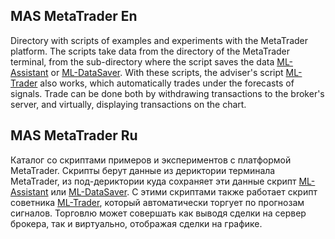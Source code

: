 ## MAS MetaTrader En
Directory with scripts of examples and experiments with the MetaTrader platform.
The scripts take data from the directory of the MetaTrader terminal, from the sub-directory where the script saves the data [ML-Assistant](https://github.com/terentjew-alexey/mql_projects/blob/master/MASi_ML-Assistant.mq4) or [ML-DataSaver](https://github.com/terentjew-alexey/mql_projects/blob/master/MASi_ML-DataSaver.mq4).
With these scripts, the adviser's script [ML-Trader](https://github.com/terentjew-alexey/mql_projects/blob/master/MASx_ML-Trader.mq4) also works, which automatically trades under the forecasts of signals. Trade can be done both by withdrawing transactions to the broker's server, and virtually, displaying transactions on the chart.

## MAS MetaTrader Ru
Каталог со скриптами примеров и экспериментов с платформой MetaTrader.
Скрипты берут данные из дериктории терминала MetaTrader, из под-дериктории куда сохраняет эти данные скрипт [ML-Assistant](https://github.com/terentjew-alexey/mql_projects/blob/master/MASi_ML-Assistant.mq4) или [ML-DataSaver](https://github.com/terentjew-alexey/mql_projects/blob/master/MASi_ML-DataSaver.mq4).
С этими скриптами также работает скрипт советника [ML-Trader](https://github.com/terentjew-alexey/mql_projects/blob/master/MASx_ML-Trader.mq4), который автоматически торгует по прогнозам сигналов. Торговлю может совершать как выводя сделки на сервер брокера, так и виртуально, отображая сделки на графике.